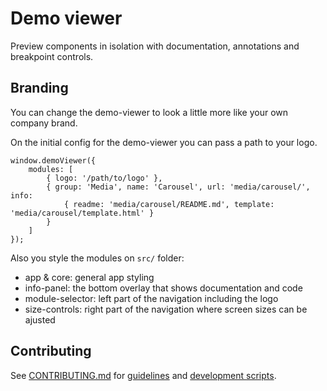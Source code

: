 # Demo viewer

Preview components in isolation with documentation, annotations and breakpoint controls.

## Branding

You can change the demo-viewer to look a little more like your own company brand.

On the initial config for the demo-viewer you can pass a path to your logo.

	window.demoViewer({
        modules: [
        	{ logo: '/path/to/logo' },
            { group: 'Media', name: 'Carousel', url: 'media/carousel/', info:
                { readme: 'media/carousel/README.md', template: 'media/carousel/template.html' }
            }
        ]
    });

Also you style the modules on `src/` folder:

* app & core: general app styling
* info-panel: the bottom overlay that shows documentation and code
* module-selector: left part of the navigation including the logo
* size-controls: right part of the navigation where screen sizes can be ajusted

## Contributing

See [CONTRIBUTING.md](CONTRIBUTING.md) for [guidelines](CONTRIBUTING.md#guidelines) and [development scripts](CONTRIBUTING.md#scripts).
